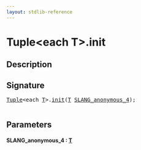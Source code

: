 ```yaml
---
layout: stdlib-reference
---
```


# Tuple\<each T\>\.init

## Description





## Signature 

<pre>
<a href="../types/tuple-0/index.html" class="code_type">Tuple</a>&lt;<span class="code_keyword">each</span> <a href="../types/tuple-0/index.html#typeparam-T" class="code_type">T</a>&gt;.<a href="init.html">init</a>(<a href="../types/tuple-0/index.html#typeparam-T" class="code_type">T</a> <a href="init.html#decl-SLANG_anonymous_4" class="code_param">SLANG_anonymous_4</a>);

</pre>

## Parameters

####  <a id="decl-SLANG_anonymous_4"></a>SLANG\_anonymous\_4  : [T](../types/tuple-0/index.html#typeparam-T)

